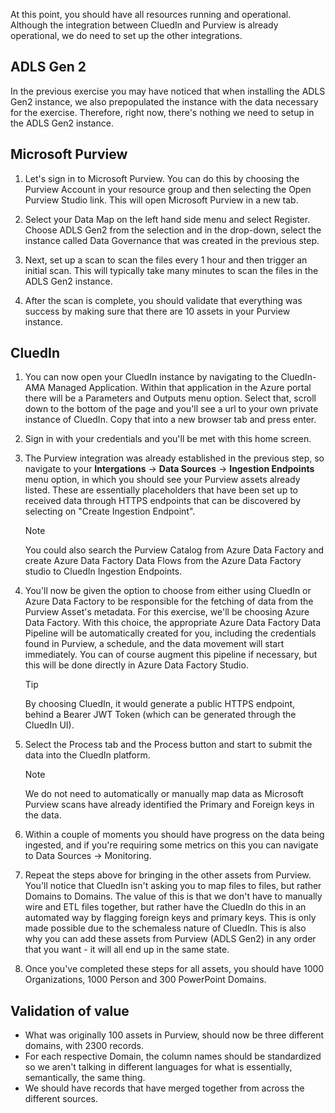 At this point, you should have all resources running and operational. Although the integration between CluedIn and Purview is already operational, we do need to set up the other integrations.

## ADLS Gen 2

In the previous exercise you may have noticed that when installing the ADLS Gen2 instance, we also prepopulated the instance with the data necessary for the exercise. Therefore, right now, there's nothing we need to setup in the ADLS Gen2 instance.

## Microsoft Purview

1. Let's sign in to Microsoft Purview. You can do this by choosing the Purview Account in your resource group and then selecting the Open Purview Studio link. This will open Microsoft Purview in a new tab.

1. Select your Data Map on the left hand side menu and select Register. Choose ADLS Gen2 from the selection and in the drop-down, select the instance called Data Governance that was created in the previous step. 

1. Next, set up a scan to scan the files every 1 hour and then trigger an initial scan. This will typically take many minutes to scan the files in the ADLS Gen2 instance.

1. After the scan is complete, you should validate that everything was success by making sure that there are 10 assets in your Purview instance.

## CluedIn

1. You can now open your CluedIn instance by navigating to the CluedIn-AMA Managed Application. Within that application in the Azure portal there will be a Parameters and Outputs menu option. Select that, scroll down to the bottom of the page and you'll see a url to your own private instance of CluedIn. Copy that into a new browser tab and press enter.

1. Sign in with your credentials and you'll be met with this home screen. 

1. The Purview integration was already established in the previous step, so navigate to your **Intergations** -> **Data Sources** -> **Ingestion Endpoints** menu option, in which you should see your Purview assets already listed. These are essentially placeholders that have been set up to received data through HTTPS endpoints that can be discovered by selecting on "Create Ingestion Endpoint".

    >[!NOTE]
    > You could also search the Purview Catalog from Azure Data Factory and create Azure Data Factory Data Flows from the Azure Data Factory studio to CluedIn Ingestion Endpoints.

1. You'll now be given the option to choose from either using CluedIn or Azure Data Factory to be responsible for the fetching of data from the Purview Asset's metadata.  For this exercise, we'll be choosing Azure Data Factory. With this choice, the appropriate Azure Data Factory Data Pipeline will be automatically created for you, including the credentials found in Purview, a schedule, and the data movement will start immediately. You can of course augment this pipeline if necessary, but this will be done directly in Azure Data Factory Studio.

    >[!TIP]
    > By choosing CluedIn, it would generate a public HTTPS endpoint, behind a Bearer JWT Token (which can be generated through the CluedIn UI).

1. Select the Process tab and the Process button and start to submit the data into the CluedIn platform.

    >[!NOTE]
    > We do not need to automatically or manually map data as Microsoft Purview scans have already identified the Primary and Foreign keys in the data.

1. Within a couple of moments you should have progress on the data being ingested, and if you're requiring some metrics on this you can navigate to Data Sources -> Monitoring. 

1. Repeat the steps above for bringing in the other assets from Purview.  You'll notice that CluedIn isn't asking you to map files to files, but rather Domains to Domains. The value of this is that we don't have to manually wire and ETL files together, but rather have the CluedIn do this in an automated way by flagging foreign keys and primary keys. This is only made possible due to the schemaless nature of CluedIn.  This is also why you can add these assets from Purview (ADLS Gen2) in any order that you want - it will all end up in the same state. 

1. Once you've completed these steps for all assets, you should have 1000 Organizations, 1000 Person and 300 PowerPoint Domains.

## Validation of value

- What was originally 100 assets in Purview, should now be three different domains, with 2300 records. 
- For each respective Domain, the column names should be standardized so we aren't talking in different languages for what is essentially, semantically, the same thing. 
- We should have records that have merged together from across the different sources. 
